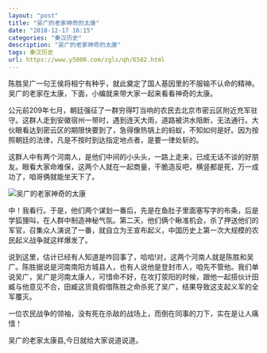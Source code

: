 ```yaml
---
layout: "post"
title: "吴广的老家神奇的太康"
date: "2018-12-17 16:15"
categories: "秦汉历史"
description: "吴广的老家神奇的太康"
tags: 秦汉历史
url: https://www.y5000.com/zgls/qh/6582.html
---
```






陈胜吴广一句王侯将相宁有种乎，就此奠定了国人基因里的不服输不认命的精神。吴广的老家在太康，下面，小编就来带大家一起来看看神奇的太康。

公元前209年七月，朝廷强征了一群穷得叮当响的农民去北京市密云区附近充军驻守。这群人走到安徽宿州一带时，遇到连天大雨，道路被洪水阻断，无法通行。大伙眼看达到密云区的期限快要到了，急得像热锅上的蚂蚁，不知如何是好。因为按照朝廷的法律，凡是不按时到达指定地点者，是要一律处斩的。

这群人中有两个河南人，是他们中间的小头头，一路上走来，已成无话不谈的好朋友。眼看大家命难保，这两个人就在一起商量，干脆造反吧，横竖都是死，万一成功了，咱哥俩就能坐天下了。

![吴广的老家神奇的太康](/uploads/allimg/161206/6-161206110459532.JPG)

中！我看行。于是，他们两个谋划一番后，先是在鱼肚子里面塞写字的布条，后是学狐狸叫，在人群中制造神秘气氛。第二天，他们俩个瞅准机会，杀了押送他们的军官，召集众人演说了一番，就自立为王宣布起义，中国历史上第一次大规模的农民起义战争就这样爆发了。

说到这里，估计已经有人知道是咋回事了，哈哈!对，这两个河南人就是陈胜和吴广。陈胜据说是河南南阳方城县人，也有人说他是登封市人，咱先不管他。我们单说吴广，吴广是河南太康人，可惜命不好，在攻打荥阳的时候，跟他一起搭伙计田臧与他意见不合，田臧这货竟假借陈胜之命杀死了吴广，结果导致这支起义军的全军覆灭。

一位农民战争的领袖，没有死在杀敌的战场上，而倒在同事的刀下，实在是让人痛惜！

吴广的老家太康县,今日就给大家说道说道。
